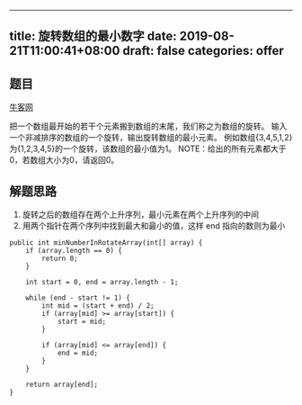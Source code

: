 
---
title: 旋转数组的最小数字
date: 2019-08-21T11:00:41+08:00
draft: false
categories: offer
---


## 题目

[牛客网](https://www.nowcoder.com/practice/9f3231a991af4f55b95579b44b7a01ba?tpId=13&tqId=11159&tPage=1&rp=1&ru=/ta/coding-interviews&qru=/ta/coding-interviews/question-ranking)

把一个数组最开始的若干个元素搬到数组的末尾，我们称之为数组的旋转。 输入一个非减排序的数组的一个旋转，输出旋转数组的最小元素。 例如数组{3,4,5,1,2}为{1,2,3,4,5}的一个旋转，该数组的最小值为1。 NOTE：给出的所有元素都大于0，若数组大小为0，请返回0。


## 解题思路

  1. 旋转之后的数组存在两个上升序列，最小元素在两个上升序列的中间
  2. 用两个指针在两个序列中找到最大和最小的值，这样 end 指向的数则为最小

```
public int minNumberInRotateArray(int[] array) {
    if (array.length == 0) {
        return 0;
    }

    int start = 0, end = array.length - 1;

    while (end - start != 1) {
        int mid = (start + end) / 2;
        if (array[mid] >= array[start]) {
            start = mid;
        }

        if (array[mid] <= array[end]) {
            end = mid;
        }
    }

    return array[end];
}
```
